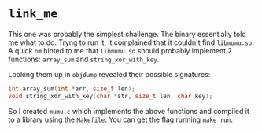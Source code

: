 # `link_me`
This one was probably the simplest challenge.
The binary essentially told me what to do.
Tryng to run it, it complained that it couldn't find `libmumu.so`.
A quick `nm` hinted to me that `libmumu.so` should probably implement 2 functions: `array_sum` and `string_xor_with_key`.

Looking them up in `objdump` revealed their possible signatures:
```c
int array_sum(int *arr, size_t len);
void string_xor_with_key(char *str, size_t len, char key);
```

So I created `mumu.c` which implements the above functions and compiled it to a library using the `Makefile`.
You can get the flag running `make run`.
